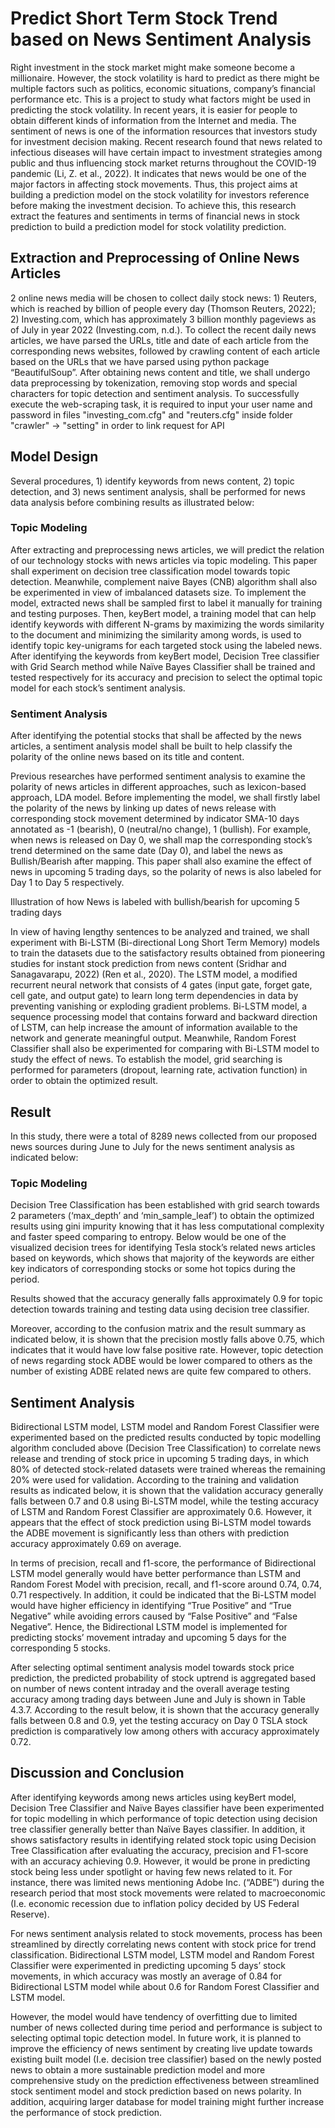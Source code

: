 # Predict Short Term Stock Trend based on News Sentiment Analysis
Right investment in the stock market might make someone become a millionaire. However, the stock volatility is hard to predict as there might be multiple factors such as politics, economic situations, company’s financial performance etc. This is a project to study what factors might be used in predicting the stock volatility. In recent years, it is easier for people to obtain different kinds of information from the Internet and media. The sentiment of news is one of the information resources that investors study for investment decision making.  Recent research found that news related to infectious diseases will have certain impact to investment strategies among public and thus influencing stock market returns throughout the COVID-19 pandemic (Li, Z. et al., 2022). It indicates that news would be one of the major factors in affecting stock movements. Thus, this project aims at building a prediction model on the stock volatility for investors reference before making the investment decision. To achieve this, this research extract the features and sentiments in terms of financial news in stock prediction to build a prediction model for stock volatility prediction.  

## Extraction and Preprocessing of Online News Articles 

2 online news media will be chosen to collect daily stock news: 1) Reuters, which is reached by billion of people every day (Thomson Reuters, 2022); 2) Investing.com, which has approximately 3 billion monthly pageviews as of July in year 2022 (Investing.com, n.d.). To collect the recent daily news articles, we have parsed the URLs, title and date of each article from the corresponding news websites, followed by crawling content of each article based on the URLs that we have parsed using python package “BeautifulSoup”. After obtaining news content and title, we shall undergo data preprocessing by tokenization, removing stop words and special characters for topic detection and sentiment analysis. To successfully execute the web-scraping task, it is required to input your user name and password in files "investing_com.cfg" and "reuters.cfg" inside folder "crawler" -> "setting" in order to link request for API

## Model Design
Several procedures, 1) identify keywords from news content, 2) topic detection, and 3) news sentiment analysis, shall be performed for news data analysis before combining results as illustrated below: 


### Topic Modeling 

After extracting and preprocessing news articles, we will predict the relation of our technology stocks with news articles via topic modeling. This paper shall experiment on decision tree classification model towards topic detection. Meanwhile, complement naive Bayes (CNB) algorithm shall also be experimented in view of imbalanced datasets size. To implement the model, extracted news shall be sampled first to label it manually for training and testing purposes. Then, keyBert model, a training model that can help identify keywords with different N-grams by maximizing the words similarity to the document and minimizing the similarity among words, is used to identify topic key-unigrams for each targeted stock using the labeled news. After identifying the keywords from keyBert model, Decision Tree classifier with Grid Search method while Naïve Bayes Classifier shall be trained and tested respectively for its accuracy and precision to select the optimal topic model for each stock’s sentiment analysis. 

### Sentiment Analysis 

After identifying the potential stocks that shall be affected by the news articles, a sentiment analysis model shall be built to help classify the polarity of the online news based on its title and content. 

Previous researches have performed sentiment analysis to examine the polarity of news articles in different approaches, such as lexicon-based approach, LDA model. Before implementing the model, we shall firstly label the polarity of the news by linking up dates of news release with corresponding stock movement determined by indicator SMA-10 days annotated as -1 (bearish), 0 (neutral/no change), 1 (bullish). For example, when news is released on Day 0, we shall map the corresponding stock’s trend determined on the same date (Day 0), and label the news as Bullish/Bearish after mapping. This paper shall also examine the effect of news in upcoming 5 trading days, so the polarity of news is also labeled for Day 1 to Day 5 respectively. 

 

Illustration of how News is labeled with bullish/bearish for upcoming 5 trading days 

In view of having lengthy sentences to be analyzed and trained, we shall experiment with Bi-LSTM (Bi-directional Long Short Term Memory) models to train the datasets due to the satisfactory results obtained from pioneering studies for instant stock prediction from news content (Sridhar and Sanagavarapu, 2022) (Ren et al., 2020). The LSTM model, a modified recurrent neural network that consists of 4 gates (input gate, forget gate, cell gate, and output gate) to learn long term dependencies in data by preventing vanishing or exploding gradient problems. Bi-LSTM model, a sequence processing model that contains forward and backward direction of LSTM, can help increase the amount of information available to the network and generate meaningful output. Meanwhile, Random Forest Classifier shall also be experimented for comparing with Bi-LSTM model to study the effect of news. To establish the model, grid searching is performed for parameters (dropout, learning rate, activation function) in order to obtain the optimized result. 

## Result
In this study, there were a total of 8289 news collected from our proposed news sources during June to July for the news sentiment analysis as indicated below: 

### Topic Modeling 
Decision Tree Classification has been established with grid search towards 2 parameters (‘max_depth’ and ‘min_sample_leaf’) to obtain the optimized results using gini impurity knowing that it has less computational complexity and faster speed comparing to entropy. Below would be one of the visualized decision trees for identifying Tesla stock’s related news articles based on keywords, which shows that majority of the keywords are either key indicators of corresponding stocks or some hot topics during the period. 

Results showed that the accuracy generally falls approximately 0.9 for topic detection towards training and testing data using decision tree classifier.  

 

Moreover, according to the confusion matrix and the result summary as indicated below, it is shown that the precision mostly falls above 0.75, which indicates that it would have low false positive rate. However, topic detection of news regarding stock ADBE would be lower compared to others as the number of existing ADBE related news are quite few compared to others. 

## Sentiment Analysis 
Bidirectional LSTM model, LSTM model and Random Forest Classifier were experimented based on the predicted results conducted by topic modelling algorithm concluded above (Decision Tree Classification) to correlate news release and trending of stock price in upcoming 5 trading days, in which 80% of detected stock-related datasets were trained whereas the remaining 20% were used for validation. According to the training and validation results as indicated below, it is shown that the validation accuracy generally falls between 0.7 and 0.8 using Bi-LSTM model, while the testing accuracy of LSTM and Random Forest Classifier are approximately 0.6. However, it appears that the effect of stock prediction using Bi-LSTM model towards the ADBE movement is significantly less than others with prediction accuracy approximately 0.69 on average.  


In terms of precision, recall and f1-score, the performance of Bidirectional LSTM model generally would have better performance than LSTM and Random Forest Model with precision, recall, and f1-score around 0.74, 0.74, 0.71 respectively. In addition, it could be indicated that the Bi-LSTM model would have higher efficiency in identifying “True Positive” and “True Negative” while avoiding errors caused by “False Positive” and “False Negative”. Hence, the Bidirectional LSTM model is implemented for predicting stocks’ movement intraday and upcoming 5 days for the corresponding 5 stocks. 

After selecting optimal sentiment analysis model towards stock price prediction, the predicted probability of stock uptrend is aggregated based on number of news content intraday and the overall average testing accuracy among trading days between June and July is shown in Table 4.3.7. According to the result below, it is shown that the accuracy generally falls between 0.8 and 0.9, yet the testing accuracy on Day 0 TSLA stock prediction is comparatively low among others with accuracy approximately 0.72. 

## Discussion and Conclusion
After identifying keywords among news articles using keyBert model, Decision Tree Classifier and Naïve Bayes classifier have been experimented for topic modelling in which performance of topic detection using decision tree classifier generally better than Naïve Bayes classifier. In addition, it shows satisfactory results in identifying related stock topic using Decision Tree Classification after evaluating the accuracy, precision and F1-score with an accuracy achieving 0.9. However, it would be prone in predicting stock being less under spotlight or having few news related to it. For instance, there was limited news mentioning Adobe Inc. (“ADBE”) during the research period that most stock movements were related to macroeconomic (I.e. economic recession due to inflation policy decided by US Federal Reserve). 

For news sentiment analysis related to stock movements, process has been streamlined by directly correlating news content with stock price for trend classification. Bidirectional LSTM model, LSTM model and Random Forest Classifier were experimented in predicting upcoming 5 days’ stock movements, in which accuracy was mostly an average of 0.84 for Bidirectional LSTM model while about 0.6 for Random Forest Classifier and LSTM model. 

However, the model would have tendency of overfitting due to limited number of news collected during time period and performance is subject to selecting optimal topic detection model. In future work, it is planned to improve the efficiency of news sentiment by creating live update towards existing built model (I.e. decision tree classifier) based on the newly posted news to obtain a more sustainable prediction model and more comprehensive study on the prediction effectiveness between streamlined stock sentiment model and stock prediction based on news polarity. In addition, acquiring larger database for model training might further increase the performance of stock prediction. 

